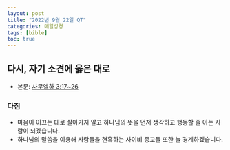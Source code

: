 ```yaml
---
layout: post
title: "2022년 9월 22일 QT"
categories: 매일성경
tags: [bible]
toc: true
---
```


## 다시, 자기 소견에 옳은 대로
- 본문: [사무엘하 3:17~26](https://www.bskorea.or.kr/bible/korbibReadpage.php?version=SAE&book=2sa&chap=3&sec=17&cVersion=&fontSize=15px&fontWeight=normal#focus)

### 다짐
- 마음이 이끄는 대로 살아가지 말고 하나님의 뜻을 먼저 생각하고 행동할 줄 아는 사람이 되겠습니다.
- 하나님의 말씀을 이용해 사람들을 현혹하는 사이비 종교들 또한 늘 경계하겠습니다.
